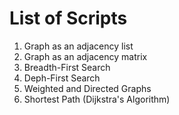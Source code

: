 # List of Scripts

1. Graph as an adjacency list
2. Graph as an adjacency matrix
3. Breadth-First Search
4. Deph-First Search
5. Weighted and Directed Graphs
6. Shortest Path (Dijkstra's Algorithm)
